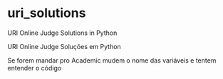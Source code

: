 # uri_solutions

URI Online Judge Solutions in Python

URI Online Judge Soluções em Python

Se forem mandar pro Academic mudem o nome das variáveis e tentem entender o código
